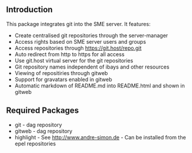 Introduction
------------

This package integrates git into the SME server. It features:

* Create centralised git repositories through the server-manager
* Access rights based on SME server users and groups
* Access repositories through https://git.host/repo.git
* Auto redirect from http to https for all access
* Use git.host virtual server for the git repositories
* Git repository names independent of ibays and other resources
* Viewing of repositiries through gitweb
* Support for gravatars enabled in gitweb
* Automatic markdown of README.md into README.html and shown in gitweb

Required Packages
-----------------

* git       - dag repository
* gitweb    - dag repository
* highlight - See http://www.andre-simon.de - Can be installed from the epel repositories